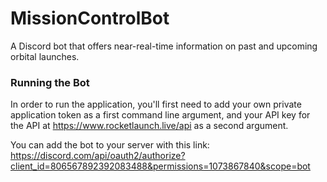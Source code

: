 # MissionControlBot
A Discord bot that offers near-real-time information on past and upcoming orbital launches.

### Running the Bot
In order to run the application, you'll first need to add your own private application token as a first command line argument, and your API key for the API at https://www.rocketlaunch.live/api as a second argument.

You can add the bot to your server with this link:
https://discord.com/api/oauth2/authorize?client_id=806567892392083488&permissions=1073867840&scope=bot
